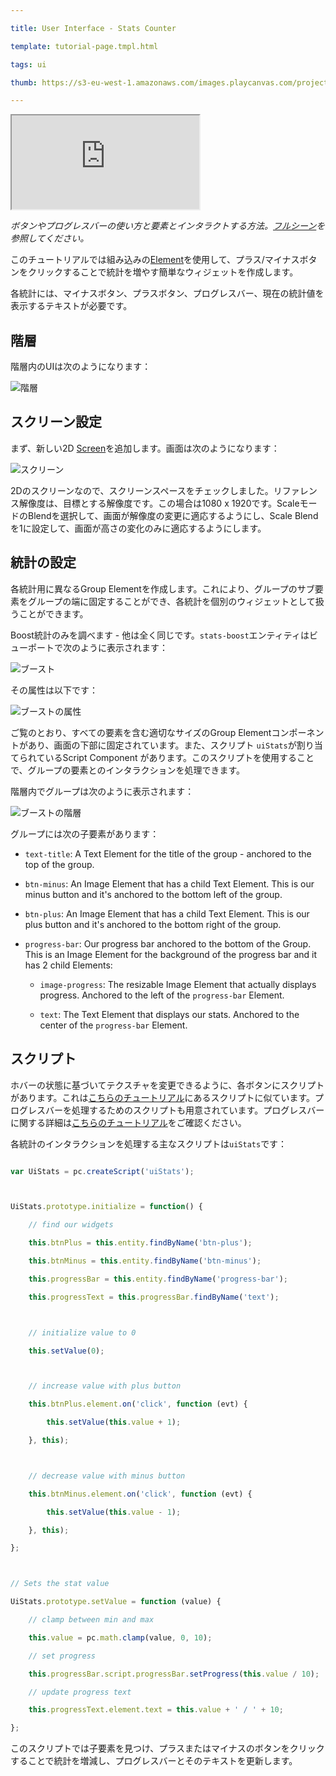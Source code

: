 ---
title: User Interface - Stats Counter
template: tutorial-page.tmpl.html
tags: ui
thumb: https://s3-eu-west-1.amazonaws.com/images.playcanvas.com/projects/12/501978/12B6CE-image-75.jpg
---

<iframe src="https://playcanv.as/p/XVLr9TWc/"></iframe>

*ボタンやプログレスバーの使い方と要素とインタラクトする方法。[フルシーン][1]を参照してください。*

このチュートリアルでは組み込みの[Element][2]を使用して、プラス/マイナスボタンをクリックすることで統計を増やす簡単なウィジェットを作成します。

各統計には、マイナスボタン、プラスボタン、プログレスバー、現在の統計値を表示するテキストが必要です。

## 階層

階層内のUIは次のようになります：

![階層][4]

## スクリーン設定

まず、新しい2D [Screen][3]を追加します。画面は次のようになります：

![スクリーン][5]

2Dのスクリーンなので、スクリーンスペースをチェックしました。リファレンス解像度は、目標とする解像度です。この場合は1080 x 1920です。ScaleモードのBlendを選択して、画面が解像度の変更に適応するようにし、Scale Blendを1に設定して、画面が高さの変化のみに適応するようにします。 

## 統計の設定

各統計用に異なるGroup Elementを作成します。これにより、グループのサブ要素をグループの端に固定することができ、各統計を個別のウィジェットとして扱うことができます。

Boost統計のみを調べます - 他は全く同じです。`stats-boost`エンティティはビューポートで次のように表示されます：

![ブースト][6]

その属性は以下です：

![ブーストの属性][7]

ご覧のとおり、すべての要素を含む適切なサイズのGroup Elementコンポーネントがあり、画面の下部に固定されています。また、スクリプト `uiStats`が割り当てられているScript Component があります。このスクリプトを使用することで、グループの要素とのインタラクションを処理できます。

階層内でグループは次のように表示されます：

![ブーストの階層][8]

グループには次の子要素があります：

* `text-title`: A Text Element for the title of the group - anchored to the top of the group.
* `btn-minus`: An Image Element that has a child Text Element. This is our minus button and it's anchored to the bottom left of the group.
* `btn-plus`: An Image Element that has a child Text Element. This is our plus button and it's anchored to the bottom right of the group.
* `progress-bar`: Our progress bar anchored to the bottom of the Group. This is an Image Element for the background of the progress bar and it has 2 child Elements:
    * `image-progress`: The resizable Image Element that actually displays progress. Anchored to the left of the `progress-bar` Element.
    * `text`: The Text Element that displays our stats. Anchored to the center of the `progress-bar` Element.

## スクリプト

ホバーの状態に基づいてテクスチャを変更できるように、各ボタンにスクリプトがあります。これは[こちらのチュートリアル][9]にあるスクリプトに似ています。プログレスバーを処理するためのスクリプトも用意されています。プログレスバーに関する詳細は[こちらのチュートリアル][10]をご確認ください。

各統計のインタラクションを処理する主なスクリプトは`uiStats`です：

```javascript
var UiStats = pc.createScript('uiStats');

UiStats.prototype.initialize = function() {
    // find our widgets
    this.btnPlus = this.entity.findByName('btn-plus');
    this.btnMinus = this.entity.findByName('btn-minus');
    this.progressBar = this.entity.findByName('progress-bar');
    this.progressText = this.progressBar.findByName('text');

    // initialize value to 0
    this.setValue(0);

    // increase value with plus button
    this.btnPlus.element.on('click', function (evt) {
        this.setValue(this.value + 1);
    }, this);

    // decrease value with minus button
    this.btnMinus.element.on('click', function (evt) {
        this.setValue(this.value - 1);
    }, this);
};

// Sets the stat value
UiStats.prototype.setValue = function (value) {
    // clamp between min and max
    this.value = pc.math.clamp(value, 0, 10);
    // set progress
    this.progressBar.script.progressBar.setProgress(this.value / 10);
    // update progress text
    this.progressText.element.text = this.value + ' / ' + 10;
};
```

このスクリプトでは子要素を見つけ、プラスまたはマイナスのボタンをクリックすることで統計を増減し、プログレスバーとそのテキストを更新します。

[1]: https://playcanvas.com/editor/scene/547905
[2]: /user-manual/user-interface/elements/
[3]: /user-manual/user-interface/screens/
[4]: /images/tutorials/ui/stats/hierarchy.png
[5]: /images/tutorials/ui/stats/screen.png
[6]: /images/tutorials/ui/stats/boost-editor.png
[7]: /images/tutorials/ui/stats/boost-attributes.png
[8]: /images/tutorials/ui/stats/boost-hierarchy.png
[9]: /tutorials/ui-elements-buttons/
[10]: /tutorials/ui-elements-progress/

